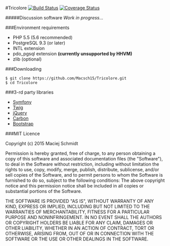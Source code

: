 #Tricolore [![Build Status](https://img.shields.io/travis/Macsch15/Tricolore.svg?style=flat-square)](https://travis-ci.org/Macsch15/Tricolore) [![Coverage Status](https://img.shields.io/coveralls/Macsch15/Tricolore.svg?style=flat-square)](https://coveralls.io/r/Macsch15/Tricolore?branch=master)

#####Discussion software
*Work in progress...*

###Environment requirements
- PHP 5.5 (5.6 recommended)
- PostgreSQL 9.3 (or later)
- INTL extension
- pdo_pgsql extension **(currently unsupported by HHVM)**
- zlib (optional)

###Downloading
```
$ git clone https://github.com/Macsch15/Tricolore.git
$ cd Tricolore
```

###3-rd party libraries
- [Symfony](https://github.com/symfony/symfony)
- [Twig](https://github.com/twigphp/Twig)
- [jQuery](https://github.com/jquery/jquery)
- [Carbon](https://github.com/briannesbitt/Carbon)
- [Bootstrap](https://github.com/twbs/bootstrap)

###MIT Licence

Copyright (c) 2015 Maciej Schmidt

Permission is hereby granted, free of charge, to any person obtaining a copy 
of this software and associated documentation files (the "Software"), to deal
in the Software without restriction, including without limitation the rights
to use, copy, modify, merge, publish, distribute, sublicense, and/or sell
copies of the Software, and to permit persons to whom the Software is furnished
to do so, subject to the following conditions:
The above copyright notice and this permission notice shall be included in all
copies or substantial portions of the Software.

THE SOFTWARE IS PROVIDED "AS IS", WITHOUT WARRANTY OF ANY KIND, EXPRESS OR
IMPLIED, INCLUDING BUT NOT LIMITED TO THE WARRANTIES OF MERCHANTABILITY,
FITNESS FOR A PARTICULAR PURPOSE AND NONINFRINGEMENT. IN NO EVENT SHALL THE
AUTHORS OR COPYRIGHT HOLDERS BE LIABLE FOR ANY CLAIM, DAMAGES OR OTHER
LIABILITY, WHETHER IN AN ACTION OF CONTRACT, TORT OR OTHERWISE, ARISING FROM,
OUT OF OR IN CONNECTION WITH THE SOFTWARE OR THE USE OR OTHER DEALINGS IN
THE SOFTWARE.
